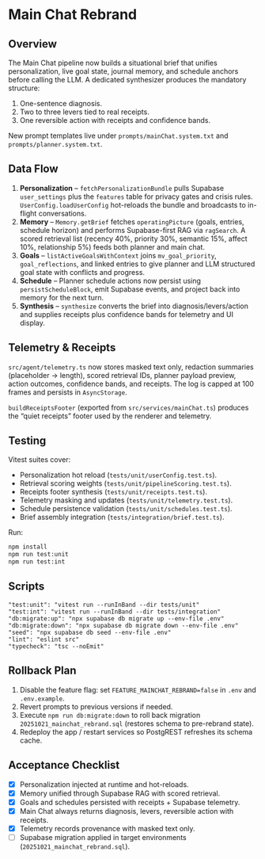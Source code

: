 # Main Chat Rebrand

## Overview
The Main Chat pipeline now builds a situational brief that unifies personalization, live goal state, journal memory, and schedule anchors before calling the LLM. A dedicated synthesizer produces the mandatory structure:

1. One-sentence diagnosis.
2. Two to three levers tied to real receipts.
3. One reversible action with receipts and confidence bands.

New prompt templates live under `prompts/mainChat.system.txt` and `prompts/planner.system.txt`.

## Data Flow
1. **Personalization** – `fetchPersonalizationBundle` pulls Supabase `user_settings` plus the `features` table for privacy gates and crisis rules. `UserConfig.loadUserConfig` hot-reloads the bundle and broadcasts to in-flight conversations.
2. **Memory** – `Memory.getBrief` fetches `operatingPicture` (goals, entries, schedule horizon) and performs Supabase-first RAG via `ragSearch`. A scored retrieval list (recency 40%, priority 30%, semantic 15%, affect 10%, relationship 5%) feeds both planner and main chat.
3. **Goals** – `listActiveGoalsWithContext` joins `mv_goal_priority`, `goal_reflections`, and linked entries to give planner and LLM structured goal state with conflicts and progress.
4. **Schedule** – Planner schedule actions now persist using `persistScheduleBlock`, emit Supabase events, and project back into memory for the next turn.
5. **Synthesis** – `synthesize` converts the brief into diagnosis/levers/action and supplies receipts plus confidence bands for telemetry and UI display.

## Telemetry & Receipts
`src/agent/telemetry.ts` now stores masked text only, redaction summaries (placeholder → length), scored retrieval IDs, planner payload preview, action outcomes, confidence bands, and receipts. The log is capped at 100 frames and persists in `AsyncStorage`.

`buildReceiptsFooter` (exported from `src/services/mainChat.ts`) produces the “quiet receipts” footer used by the renderer and telemetry.

## Testing
Vitest suites cover:
- Personalization hot reload (`tests/unit/userConfig.test.ts`).
- Retrieval scoring weights (`tests/unit/pipelineScoring.test.ts`).
- Receipts footer synthesis (`tests/unit/receipts.test.ts`).
- Telemetry masking and updates (`tests/unit/telemetry.test.ts`).
- Schedule persistence validation (`tests/unit/schedules.test.ts`).
- Brief assembly integration (`tests/integration/brief.test.ts`).

Run:
```bash
npm install
npm run test:unit
npm run test:int
```

## Scripts
```
"test:unit": "vitest run --runInBand --dir tests/unit"
"test:int": "vitest run --runInBand --dir tests/integration"
"db:migrate:up": "npx supabase db migrate up --env-file .env"
"db:migrate:down": "npx supabase db migrate down --env-file .env"
"seed": "npx supabase db seed --env-file .env"
"lint": "eslint src"
"typecheck": "tsc --noEmit"
```

## Rollback Plan
1. Disable the feature flag: set `FEATURE_MAINCHAT_REBRAND=false` in `.env` and `.env.example`.
2. Revert prompts to previous versions if needed.
3. Execute `npm run db:migrate:down` to roll back migration `20251021_mainchat_rebrand.sql` (restores schema to pre-rebrand state).
4. Redeploy the app / restart services so PostgREST refreshes its schema cache.

## Acceptance Checklist
- [x] Personalization injected at runtime and hot-reloads.
- [x] Memory unified through Supabase RAG with scored retrieval.
- [x] Goals and schedules persisted with receipts + Supabase telemetry.
- [x] Main Chat always returns diagnosis, levers, reversible action with receipts.
- [x] Telemetry records provenance with masked text only.
- [ ] Supabase migration applied in target environments (`20251021_mainchat_rebrand.sql`).
